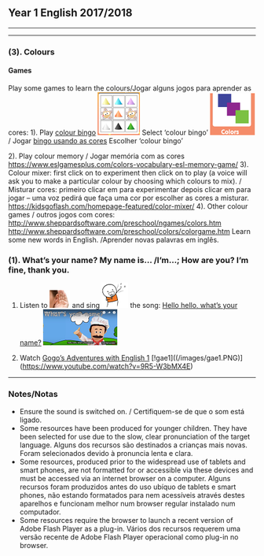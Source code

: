 ## Year 1 English 2017/2018
***
***
### (3). Colours

#### Games

Play some games to learn the colours/Jogar alguns jogos para aprender as cores:
1). Play [colour bingo](http://www.abcya.com/shapes_colors_bingo.htm) [![cobi](/images/cobi.PNG)](http://www.abcya.com/shapes_colors_bingo.htm) Select ‘colour bingo’ ![cobi2](/images/cobi2.PNG)/ Jogar [bingo usando as cores](http://www.abcya.com/shapes_colors_bingo.htm) Escolher ‘colour bingo’

2). Play colour memory / Jogar memória com as cores
https://www.eslgamesplus.com/colors-vocabulary-esl-memory-game/
3). Colour mixer: first click on  to experiment then click on  to play (a voice will ask you to make a particular colour by choosing which colours to mix). / Misturar cores: primeiro clicar em  para experimentar depois clicar em  para jogar – uma voz pedirá que faça uma cor por escolher as cores a misturar. 
https://kidsgoflash.com/homepage-featured/color-mixer/
4). Other colour games / outros jogos com cores:
http://www.sheppardsoftware.com/preschool/ngames/colors.htm
http://www.sheppardsoftware.com/preschool/colors/colorgame.htm
Learn some new words in English. /Aprender novas palavras em inglês.


### (1). What’s your name? My name is… /I’m…; How are you? I’m fine, thank you.

1. Listen to ![listen](/images/listen.png) and sing ![sing](/images/sing.png) the song: [Hello hello, what’s your name?](https://www.youtube.com/watch?v=Uv1JkBL5728) [![wyn](/images/wyn1.png)](https://www.youtube.com/watch?v=Uv1JkBL5728)

2. Watch [Gogo’s Adventures with English 1](https://www.youtube.com/watch?v=9R5-W3bMX4E) [!gae1]((/images/gae1.PNG)](https://www.youtube.com/watch?v=9R5-W3bMX4E)

***

### Notes/Notas
* Ensure the sound is switched on. / Certifiquem-se de que o som está ligado.
* Some resources have been produced for younger children. They have been selected for use due to the slow, clear pronunciation of the target language. Alguns dos recursos são destinados a crianças mais novas. Foram selecionados devido à pronuncia lenta e clara.
* Some resources, produced prior to the widespread use of tablets and smart phones, are not formatted for or accessible via these devices and must be accessed via an internet browser on a computer. Alguns recursos foram produzidos antes do uso ubíquo de tablets e smart phones, não estando formatados para nem acessíveis através destes aparelhos e funcionam melhor num browser regular instalado num computador.
* Some resources require the browser to launch a recent version of Adobe Flash Player as a plug-in. Vários dos recursos requerem uma versão recente de Adobe Flash Player operacional como plug-in no browser.
